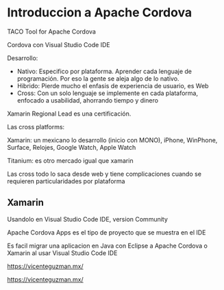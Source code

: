 # Introduccion a Apache Cordova

TACO Tool for Apache Cordova

Cordova con Visual Studio Code IDE

Desarrollo:

* Nativo: Especifico por plataforma. Aprender cada lenguaje de programación. Por eso la gente se aleja algo de lo nativo.
* Hibrido: Pierde mucho el enfasis de experiencia de usuario, es Web
* Cross: Con un solo lenguaje se implemente en cada plataforma, enfocado a usabilidad, ahorrando tiempo y dinero

Xamarin Regional Lead es una certificación.

Las cross platforms:

Xamarin: un mexicano lo desarrollo \(inicio con MONO\), iPhone, WinPhone, Surface, Relojes, Google Watch, Apple Watch

Titanium: es otro mercado igual que xamarin

Las cross todo lo saca desde web y tiene complicaciones cuando se requieren particularidades por plataforma

## Xamarin

Usandolo en Visual Studio Code IDE, version Community

Apache Cordova Apps es el tipo de proyecto que se muestra en el IDE



Es facil migrar una aplicacion en Java con Eclipse a Apache Cordova o Xamarin al usar Visual Studio Code IDE

https://vicenteguzman.mx/

https://vicenteguzman.mx/

